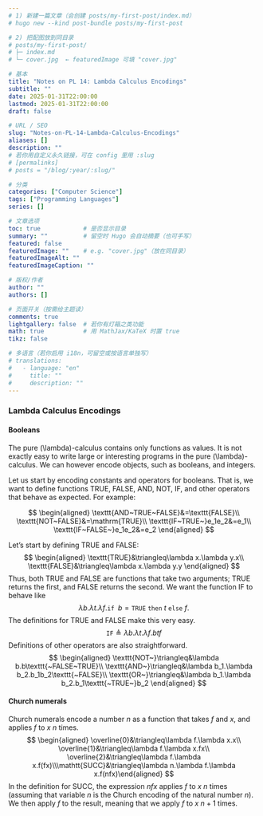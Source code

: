 ```yaml
---
# 1) 新建一篇文章（会创建 posts/my-first-post/index.md）
# hugo new --kind post-bundle posts/my-first-post

# 2) 把配图放到同目录
# posts/my-first-post/
# ├─ index.md
# └─ cover.jpg  ← featuredImage 可填 "cover.jpg"

# 基本
title: "Notes on PL 14: Lambda Calculus Encodings"
subtitle: ""
date: 2025-01-31T22:00:00
lastmod: 2025-01-31T22:00:00
draft: false

# URL / SEO
slug: "Notes-on-PL-14-Lambda-Calculus-Encodings"
aliases: []
description: ""
# 若你用自定义永久链接，可在 config 里用 :slug
# [permalinks]
# posts = "/blog/:year/:slug/"

# 分类
categories: ["Computer Science"]
tags: ["Programming Languages"]
series: []

# 文章选项
toc: true            # 是否显示目录
summary: ""          # 留空时 Hugo 会自动摘要（也可手写）
featured: false
featuredImage: ""    # e.g. "cover.jpg"（放在同目录）
featuredImageAlt: ""
featuredImageCaption: ""

# 版权/作者
author: ""
authors: []

# 页面开关（按需给主题读）
comments: true
lightgallery: false  # 若你有灯箱之类功能
math: true           # 用 MathJax/KaTeX 时置 true
tikz: false

# 多语言（若你启用 i18n，可留空或按语言单独写）
# translations:
#   - language: "en"
#     title: ""
#     description: ""
---
```

<!-- 摘要（可选）：写在此注释上方或 summary 字段里；正文从这里开始。 -->


### Lambda Calculus Encodings

#### Booleans

The pure \(\lambda\)-calculus contains only functions as values. It is not exactly easy to write large or interesting programs in the pure \(\lambda\)-calculus. We can however encode objects, such as booleans, and integers.

Let us start by encoding constants and operators for booleans. That is, we want to define functions TRUE, FALSE, AND, NOT, IF, and other operators that behave as expected. For example:

$$
\begin{aligned}
\texttt{AND~TRUE~FALSE}&=\texttt{FALSE}\\
\texttt{NOT~FALSE}&=\mathrm{TRUE}\\
\texttt{IF~TRUE~}e_1e_2&=e_1\\
\texttt{IF~FALSE~}e_1e_2&=e_2
\end{aligned}
$$

Let’s start by defining TRUE and FALSE:
$$
\begin{aligned}
\texttt{TRUE}&\triangleq\lambda x.\lambda y.x\\
\texttt{FALSE}&\triangleq\lambda x.\lambda y.y
\end{aligned}
$$
Thus, both TRUE and FALSE are functions that take two arguments; TRUE returns the first, and FALSE returns the second. We want the function IF to behave like
$$
\lambda b.\lambda t.\lambda f.\texttt{if~}b=\mathtt{TRUE~then~}t\mathtt{~else~}f.
$$
The definitions for TRUE and FALSE make this very easy.
$$
\mathtt{IF}\triangleq\lambda b.\lambda t.\lambda f.btf
$$
Definitions of other operators are also straightforward.
$$
\begin{aligned}
\texttt{NOT~}\triangleq&\lambda b.b\texttt{~FALSE~TRUE}\\
\texttt{AND~}\triangleq&\lambda b_1.\lambda b_2.b_1b_2\texttt{~FALSE}\\
\texttt{OR~}\triangleq&\lambda b_1.\lambda b_2.b_1\texttt{~TRUE~}b_2
\end{aligned}
$$

#### Church numerals

Church numerals encode a number $n$ as a function that takes $f$ and $x$, and applies $f$ to $x$ $n$ times.
$$
\begin{aligned}
\overline{0}&\triangleq\lambda f.\lambda x.x\\
\overline{1}&\triangleq\lambda f.\lambda x.fx\\
\overline{2}&\triangleq\lambda f.\lambda x.f(fx)\\\mathtt{SUCC}&\triangleq\lambda n.\lambda f.\lambda x.f(nfx)\end{aligned}
$$
In the definition for SUCC, the expression $nfx$ applies $f$ to $x$ $n$ times (assuming that variable $n$ is the Church encoding of the natural number $n$). We then apply $f$ to the result, meaning that we apply $f$ to $x$ $n + 1$ times.